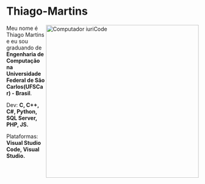 # Thiago-Martins

<img src="https://raw.githubusercontent.com/MicaelliMedeiros/micaellimedeiros/master/image/computer-illustration.png" min-width="400px" max-width="400px" width="400px" align="right" alt="Computador iuriCode"> 
 
<p align="left">  
  Meu nome é Thiago Martins e eu sou graduando de <strong>Engenharia de Computação na Universidade Federal de São Carlos(UFSCar) - Brasil</strong>.<br> 
</p> 
 
<p align="left"> 
  Dev: <strong>C, C++, C#, Python, SQL Server, PHP, JS.</strong> 
</p> 
 
<p align="left"> 
  Plataformas: <strong>Visual Studio Code, Visual Studio.</strong> 
</p> 
